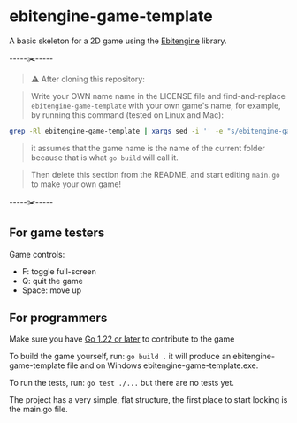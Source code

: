 # ebitengine-game-template

A basic skeleton for a 2D game using the [Ebitengine](https://ebitengine.org/) library.

-----✂️-----

> ⚠️ After cloning this repository:

> Write your OWN name name in the LICENSE file and find-and-replace `ebitengine-game-template` with your own game's name, for example, by running this command (tested on Linux and Mac):

```bash
grep -Rl ebitengine-game-template | xargs sed -i '' -e "s/ebitengine-game-template/${PWD##*/}/g"
```

> it assumes that the game name is the name of the current folder because that is what `go build` will call it.

> Then delete this section from the README, and start editing `main.go` to make your own game!

-----✂️-----

## For game testers

<!-- TODO: add a link to the latest downloads page -->

Game controls:
- F: toggle full-screen
- Q: quit the game
- Space: move up

## For programmers

Make sure you have [Go 1.22 or later](https://go.dev/) to contribute to the game

To build the game yourself, run: `go build .` it will produce an ebitengine-game-template file and on Windows ebitengine-game-template.exe.

To run the tests, run: `go test ./...` but there are no tests yet.

The project has a very simple, flat structure, the first place to start looking is the main.go file.
